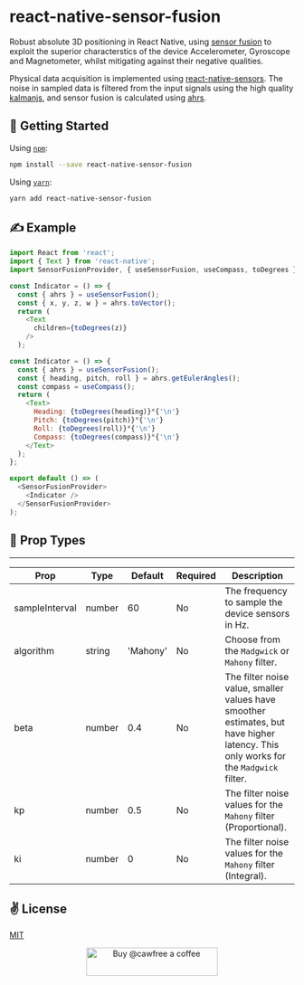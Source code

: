 # react-native-sensor-fusion
Robust absolute 3D positioning in React Native, using [sensor fusion](https://en.wikipedia.org/wiki/Sensor_fusion) to exploit the superior characterstics of the device Accelerometer, Gyroscope and Magnetometer, whilst mitigating against their negative qualities.

Physical data acquisition is implemented using [react-native-sensors](https://github.com/react-native-sensors/). The noise in sampled data is filtered from the input signals using the high quality [kalmanjs](https://github.com/wouterbulten/kalmanjs), and sensor fusion is calculated using [ahrs](https://github.com/psiphi75/ahrs).

## 🚀 Getting Started

Using [`npm`]():

```sh
npm install --save react-native-sensor-fusion
```

Using [`yarn`]():

```sh
yarn add react-native-sensor-fusion
```

## ✍️ Example

```javascript
import React from 'react';
import { Text } from 'react-native';
import SensorFusionProvider, { useSensorFusion, useCompass, toDegrees } from 'react-native-sensor-fusion';

const Indicator = () => {
  const { ahrs } = useSensorFusion();  
  const { x, y, z, w } = ahrs.toVector();
  return (
    <Text
      children={toDegrees(z)}
    />
  );

const Indicator = () => {
  const { ahrs } = useSensorFusion();
  const { heading, pitch, roll } = ahrs.getEulerAngles();
  const compass = useCompass();
  return (
    <Text>
      Heading: {toDegrees(heading)}°{'\n'}
      Pitch: {toDegrees(pitch)}°{'\n'}
      Roll: {toDegrees(roll)}°{'\n'}
      Compass: {toDegrees(compass)}°{'\n'}
    </Text>
  );
};

export default () => (
  <SensorFusionProvider>
    <Indicator />
  </SensorFusionProvider>
);
```

## 📌 Prop Types

-----
Prop                  | Type     | Default                   | Required | Description
--------------------- | -------- | ------------------------- | -------- | -----------
sampleInterval|number|60|No|The frequency to sample the device sensors in Hz.
algorithm|string|'Mahony'|No|Choose from the `Madgwick` or `Mahony` filter.
beta|number|0.4|No|The filter noise value, smaller values have smoother estimates, but have higher latency. This only works for the `Madgwick` filter.
kp|number|0.5|No|The filter noise values for the `Mahony` filter (Proportional).
ki|number|0|No|The filter noise values for the `Mahony` filter (Integral).

## ✌️ License
[MIT](https://opensource.org/licenses/MIT)

<p align="center">
  <a href="https://www.buymeacoffee.com/cawfree">
    <img src="https://cdn.buymeacoffee.com/buttons/default-orange.png" alt="Buy @cawfree a coffee" width="232" height="50" />
  </a>
</p>

